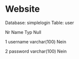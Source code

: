 # Website

Database: simplelogin
Table: user


Nr   Name      Typ           Null


1   username  varchar(100)  Nein



2   password  varchar(100)  Nein

